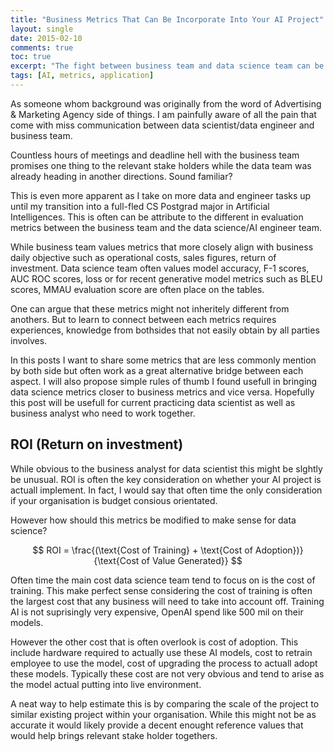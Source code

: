 ```yaml
---
title: "Business Metrics That Can Be Incorporate Into Your AI Project"
layout: single
date: 2015-02-10
comments: true
toc: true
excerpt: "The fight between business team and data science team can be contributed to different set of metrics. Here are some metrics that can be adapt to help reduce the friction between two teams."
tags: [AI, metrics, application] 
---
```


As someone whom background was originally from the word of Advertising & Marketing Agency side of things. I am painfully aware of all the pain that come with miss communication between data scientist/data engineer and business team.

Countless hours of meetings and deadline hell with the business team promises one thing to the relevant stake holders while the data team was already heading in another directions. Sound familiar?

This is even more apparent as I take on more data and engineer tasks up until my transition into a full-fled CS Postgrad major in Artificial Intelligences. This is often can be attribute to the different in evaluation metrics between the business team and the data science/AI engineer team.

While business team values metrics that more closely align with business daily objective such as operational costs, sales figures, return of investment. Data science team often values model accuracy, F-1 scores, AUC ROC scores, loss or for recent generative model metrics such as BLEU scores, MMAU evaluation score are often place on the tables. 

One can argue that these metrics might not inheritely different from anothers. But to learn to connect between each metrics requires experiences, knowledge from bothsides that not easily obtain by all parties involves.

In this posts I want to share some metrics that are less commonly mention by both side but often work as a great alternative bridge between each aspect. I will also propose simple rules of thumb I found usefull in bringing data science metrics closer to business metrics and vice versa. Hopefully this post will be usefull for current practicing data scientist as well as business analyst who need to work together.

## ROI (Return on investment)

While obvious to the business analyst for data scientist this might be slghtly be unusual. ROI is often the key consideration on whether your AI project is actuall implement. In fact, I would say that often time the only consideration if your organisation is budget consious orientated.

However how should this metrics be modified to make sense for data science?

$$
ROI = \frac{(\text{Cost of Training} + \text{Cost of Adoption})}{\text{Cost of Value Generated}}
$$

Often time the main cost data science team tend to focus on is the cost of training. This make perfect sense considering the cost of training is often the largest cost that any business will need to take into account off. Training AI is not suprisingly very expensive, OpenAI spend like 500 mil on their models.

However the other cost that is often overlook is cost of adoption. This include hardware required to actually use these AI models, cost to retrain employee to use the model, cost of upgrading the process to actuall adopt these models. Typically these cost are not very obvious and tend to arise as the model actual putting into live environment.

A neat way to help estimate this is by comparing the scale of the project to similar existing project within your organisation. While this might not be as accurate it would likely provide a decent enought reference values that would help brings relevant stake holder togethers.
